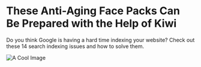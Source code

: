 # These Anti-Aging Face Packs Can Be Prepared with the Help of Kiwi

Do you think Google is having a hard time indexing your website? Check out these 14 search indexing issues and how to solve them.

![A Cool Image](https://cdn.searchenginejournal.com/wp-content/uploads/2021/05/15-things-that-prevent-google-from-indexing-your-site-60a636f1aea6a-1520x800.webp)

